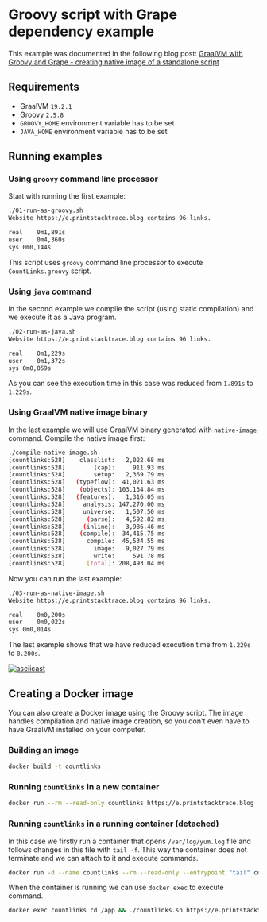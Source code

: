 # Groovy script with Grape dependency example

This example was documented in the following blog post: [GraalVM with Groovy and Grape - creating native image of a standalone script](https://e.printstacktrace.blog/2019/01/graalvm-groovy-grape-creating-native-image-of-standalone-script/)

## Requirements

* GraalVM `19.2.1`
* Groovy `2.5.8`
* `GROOVY_HOME` environment variable has to be set
* `JAVA_HOME` environment variable has to be set

## Running examples

### Using `groovy` command line processor

Start with running the first example:

```bash
./01-run-as-groovy.sh 
Website https://e.printstacktrace.blog contains 96 links.

real	0m1,891s
user	0m4,360s
sys	0m0,144s
```

This script uses `groovy` command line processor to execute `CountLinks.groovy` script. 

### Using `java` command

In the second example we compile the script (using static compilation) and we execute it as a Java program.

```bash
./02-run-as-java.sh 
Website https://e.printstacktrace.blog contains 96 links.

real	0m1,229s
user	0m1,372s
sys	0m0,059s
```

As you can see the execution time in this case was reduced from `1.891s` to `1.229s`.

### Using GraalVM native image binary

In the last example we will use GraalVM binary generated with `native-image` command. Compile the native image first:

```bash
./compile-native-image.sh 
[countlinks:528]    classlist:   2,022.68 ms
[countlinks:528]        (cap):     911.93 ms
[countlinks:528]        setup:   2,369.79 ms
[countlinks:528]   (typeflow):  41,021.63 ms
[countlinks:528]    (objects): 103,134.84 ms
[countlinks:528]   (features):   1,316.05 ms
[countlinks:528]     analysis: 147,270.00 ms
[countlinks:528]     universe:   1,507.50 ms
[countlinks:528]      (parse):   4,592.82 ms
[countlinks:528]     (inline):   3,986.46 ms
[countlinks:528]    (compile):  34,415.75 ms
[countlinks:528]      compile:  45,534.55 ms
[countlinks:528]        image:   9,027.79 ms
[countlinks:528]        write:     591.78 ms
[countlinks:528]      [total]: 208,493.04 ms
``` 

Now you can run the last example:

```bash
./03-run-as-native-image.sh 
Website https://e.printstacktrace.blog contains 96 links.

real	0m0,200s
user	0m0,022s
sys	0m0,014s
```

The last example shows that we have reduced execution time from `1.229s` to `0.200s`.

[![asciicast](https://asciinema.org/a/222429.svg)](https://asciinema.org/a/222429)


## Creating a Docker image

You can also create a Docker image using the Groovy script.
The image handles compilation and native image creation, so you don't even have to have GraalVM installed on your computer.

### Building an image

```bash
docker build -t countlinks .
```

### Running `countlinks` in a new container

```bash
docker run --rm --read-only countlinks https://e.printstacktrace.blog
```

### Running `countlinks` in a running container (detached)

In this case we firstly run a container that opens `/var/log/yum.log` file and follows changes in this file with `tail -f`.
This way the container does not terminate and we can attach to it and execute commands.

```bash
docker run -d --name countlinks --rm --read-only --entrypoint "tail" countlinks -f /var/log/yum.log
```

When the container is running we can use `docker exec` to execute command.

```bash
docker exec countlinks cd /app && ./countlinks.sh https://e.printstacktrace.blog
```